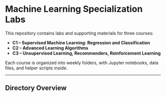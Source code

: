 # Machine Learning Specialization Labs

This repository contains labs and supporting materials for three courses:

- **C1 – Supervised Machine Learning: Regression and Classification**
- **C2 – Advanced Learning Algorithms**
- **C3 – Unsupervised Learning, Recommenders, Reinforcement Learning**

Each course is organized into weekly folders, with Jupyter notebooks, data files, and helper scripts inside.

---

## Directory Overview
